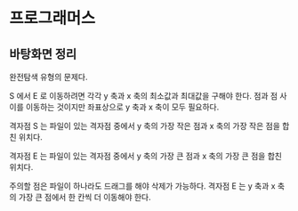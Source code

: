 # 프로그래머스

## 바탕화면 정리

완전탐색 유형의 문제다.

S 에서 E 로 이동하려면 각각 y 축과 x 축의 최소값과 최대값을 구해야 한다. 점과 점 사이를 이동하는 것이지만 좌표상으로 y 축과 x 축이 모두 필요하다.

격자점 S 는 파일이 있는 격자점 중에서 y 축의 가장 작은 점과 x 축의 가장 작은 점을 합친 위치다. 

격자점 E 는 파일이 있는 격자점 중에서 y 축의 가장 큰 점과 x 축의 가장 큰 점을 합친 위치다.

주의할 점은 파일이 하나라도 드래그를 해야 삭제가 가능하다. 격자점 E 는 y 축과 x 축의 가장 큰 점에서 한 칸씩 더 이동해야 한다.

